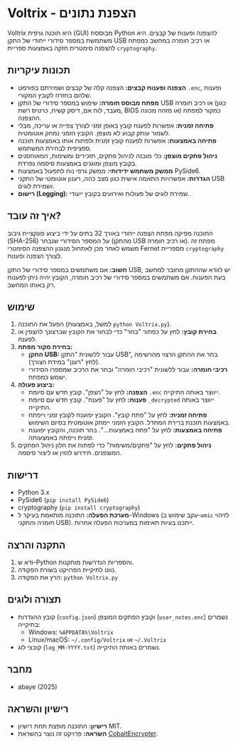 # Voltrix - הצפנת נתונים

Voltrix היא תוכנה גרפית (GUI) מבוססת Python להצפנה ופענוח של קבצים. היא משתמשת במספר סידורי ייחודי של התקן USB או רכיב חומרה במחשב כמפתח להצפנה סימטרית חזקה באמצעות ספריית `cryptography`.

## תכונות עיקריות

*   **הצפנה ופענוח קבצים:** הצפנה קלה של קבצים ושמירתם בפורמט `.enc`, ופענוח שלהם בחזרה לקובץ המקורי.
*   **מפתח מבוסס חומרה:** שימוש במספר סידורי של התקן USB או רכיב חומרה (כגון מעבד, לוח אם, דיסק קשיח, כרטיס רשת, BIOS או מזהה מכונה) כמקור למפתח ההצפנה.
*   **פתיחה זמנית:** אפשרות לפענח קובץ באופן זמני לצורך צפייה או עריכה, מבלי לשמור עותק קבוע לא מוצפן. הקובץ הזמני נמחק אוטומטית.
*   **פתיחה באמצעות:** אפשרות לפענח קובץ זמנית ולפתוח אותו באמצעות תוכנה ספציפית לבחירת המשתמש.
*   **ניהול פתקים מוצפן:** כלי מובנה לניהול פתקים, תזכירים ומשימות, המאוחסנים בקובץ מוצפן ומוגנים באמצעות סיסמה נפרדת.
*   **ממשק משתמש ידידותי:** ממשק גרפי נוח לתפעול באמצעות PySide6.
*   **הגדרות:** אפשרויות התאמה אישית כגון מצב כהה, רענון אוטומטי של התקני USB ושמירת לוגים.
*   **רישום (Logging):** שמירת לוגים של פעולות ואירועים בקובץ ייעודי.

## איך זה עובד?

התוכנה מפיקה מפתח הצפנה ייחודי באורך 32 בתים על ידי ביצוע פונקציית גיבוב (SHA-256) על המספר הסידורי שנבחר (מהתקן USB או רכיב חומרה). מפתח זה משמש לאחר מכן לאתחול מנגנון ההצפנה הסימטרי Fernet מספריית `cryptography` לצורך הצפנה ופענוח.

**חשוב:** אם משתמשים במספר סידורי של התקן USB, יש לוודא שההתקן מחובר למחשב בעת הפענוח. אם משתמשים במספר סידורי של רכיב חומרה, הקובץ יהיה ניתן לפענוח רק באותו המחשב.

## שימוש

1.  הפעל את התוכנה (למשל, באמצעות `python Voltrix.py`).
2.  **בחירת קובץ:** לחץ על כפתור "בחר" כדי לבחור את הקובץ שברצונך להצפין או לפענח.
3.  **בחירת מקור מפתח:**
    *   **התקן USB:** עבור ללשונית "התקן USB", בחר את ההתקן הרצוי מהרשימה (לחץ "רענן" במידת הצורך).
    *   **רכיבי חומרה:** עבור ללשונית "רכיבי חומרה" ובחר את הרכיב שמספרו הסידורי ישמש כמפתח.
4.  **ביצוע פעולה:**
    *   **הצפנה:** לחץ על "הצפן". קובץ חדש עם סיומת `.enc` ייווצר באותה התיקייה.
    *   **פענוח:** לחץ על "פענח". קובץ חדש עם סיומת `_decrypted` ייווצר באותה התיקייה.
    *   **פתיחה זמנית:** לחץ על "פתח קובץ". הקובץ יפוענח לקובץ זמני וייפתח באמצעות תוכנת ברירת המחדל. הקובץ הזמני יימחק אוטומטית בסיום השימוש.
    *   **פתיחה באמצעות:** לחץ על "פתח באמצעות...". בחר תוכנה, והקובץ יפוענח זמנית וייפתח באמצעותה.
5.  **ניהול פתקים:** לחץ על "פתקים/משימות" כדי לפתוח את חלון ניהול הפתקים המוצפנים. תידרש להזין או ליצור סיסמה.

## דרישות

*   Python 3.x
*   PySide6 (`pip install PySide6`)
*   cryptography (`pip install cryptography`)
*   **מערכת הפעלה:** התוכנה מותאמת בעיקר ל-Windows (עקב שימוש ב-`wmic` לזיהוי חומרה והתקני USB). ייתכנו בעיות תאימות במערכות הפעלה אחרות.

## התקנה והרצה

1.  ודא ש-Python והספריות הנדרשות מותקנות.
2.  נווט לתיקיית הפרויקט בשורת הפקודה.
3.  הרץ את הפקודה: `python Voltrix.py`

## תצורה ולוגים

*   קובץ ההגדרות (`config.json`) וקובץ הפתקים המוצפן (`user_notes.enc`) נשמרים בתיקייה:
    *   Windows: `%APPDATA%\Voltrix`
    *   Linux/macOS: `~/.config/Voltrix` או `~/.Voltrix`
*   קובצי לוג (`log_MM-YYYY.txt`) נשמרים באותה התיקייה.

## מחבר

*   abaye (2025)

## רישיון והשראה

*   **רישיון:** התוכנה מופצת תחת רישיון MIT.
*   **השראה:** פרויקט זה נוצר בהשראת [CobaltEncrypter](https://github.com/AshiVered/CobaltEncrypter).
